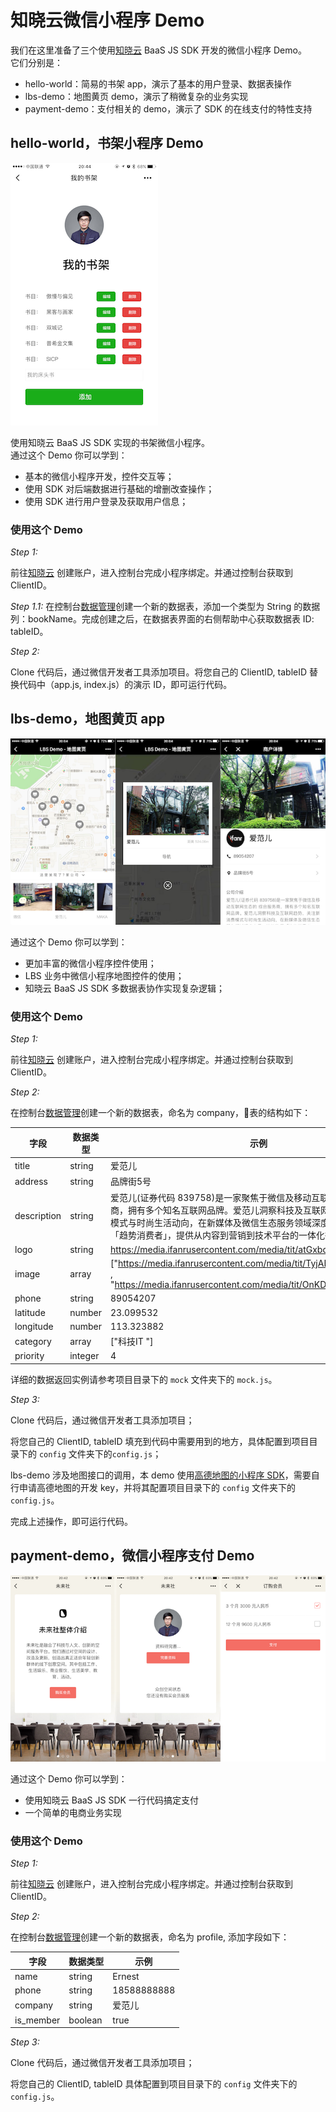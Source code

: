 # 知晓云微信小程序 Demo

我们在这里准备了三个使用[知晓云](https://cloud.minapp.com) BaaS JS SDK 开发的微信小程序 Demo。  
它们分别是：

- hello-world：简易的书架 app，演示了基本的用户登录、数据表操作
- lbs-demo：地图黄页 demo，演示了稍微复杂的业务实现
- payment-demo：支付相关的 demo，演示了 SDK 的在线支付的特性支持


## hello-world，书架小程序 Demo

![](assets/hello-world.png)

使用知晓云 BaaS JS SDK 实现的书架微信小程序。  
通过这个 Demo 你可以学到：

- 基本的微信小程序开发，控件交互等；
- 使用 SDK 对后端数据进行基础的增删改查操作；
- 使用 SDK 进行用户登录及获取用户信息；

### 使用这个 Demo

*Step 1:*

前往[知晓云](https://cloud.minapp.com) 创建账户，进入控制台完成小程序绑定。并通过控制台获取到 ClientID。

*Step 1.1:*
在控制台[数据管理](https://cloud.minapp.com/hydrogen/flex/schema/)创建一个新的数据表，添加一个类型为 String 的数据列：bookName。完成创建之后，在数据表界面的右侧帮助中心获取数据表 ID: tableID。

*Step 2:*

Clone 代码后，通过微信开发者工具添加项目。将您自己的 ClientID, tableID 替换代码中（app.js, index.js）的演示 ID，即可运行代码。

## lbs-demo，地图黄页 app

![](assets/lbs-demo.png)

通过这个 Demo 你可以学到：

- 更加丰富的微信小程序控件使用；
- LBS 业务中微信小程序地图控件的使用；
- 知晓云 BaaS JS SDK 多数据表协作实现复杂逻辑；

### 使用这个 Demo

*Step 1:*

前往[知晓云](https://cloud.minapp.com) 创建账户，进入控制台完成小程序绑定。并通过控制台获取到 ClientID。

*Step 2:*

在控制台[数据管理](https://cloud.minapp.com/hydrogen/flex/schema/)创建一个新的数据表，命名为 company，表的结构如下：

字段 | 数据类型 | 示例
--- | --- | ---
title | string | 爱范儿
address | string | 品牌街5号
description | string | 爱范儿(证券代码 839758)是一家聚焦于微信及移动互联网生态的 综合服务商，拥有多个知名互联网品牌。爱范儿洞察科技及互联网趋势，关注新消费模式与时尚生活动向，在新媒体及微信生态服务领域深度布局，连接海量「趋势消费者」，提供从内容到营销到技术平台的一体化微信生态解决方案
logo | string | https://media.ifanrusercontent.com/media/tit/atGxbqTGjzYkQOER.jpgd
image | array | ["https://media.ifanrusercontent.com/media/tit/TyjAFWdpYzvklnEn.jpg" , "https://media.ifanrusercontent.com/media/tit/OnKDjKhqzlXDzoFu.jpg"]
phone | string | 89054207
latitude | number | 23.099532
longitude | number | 113.323882
category | array | ["科技IT	"]
priority | integer | 4

详细的数据返回实例请参考项目目录下的 ``mock`` 文件夹下的 ``mock.js``。

*Step 3:*

Clone 代码后，通过微信开发者工具添加项目；

将您自己的 ClientID, tableID 填充到代码中需要用到的地方，具体配置到项目目录下的 ``config`` 文件夹下的``config.js``；

lbs-demo 涉及地图接口的调用，本 demo 使用[高德地图的小程序 SDK](https://lbs.amap.com/api/wx/gettingstarted)，需要自行申请高德地图的开发 key，并将其配置项目目录下的 ``config`` 文件夹下的``config.js``。

完成上述操作，即可运行代码。

## payment-demo，微信小程序支付 Demo

![](assets/payment-demo.png)

通过这个 Demo 你可以学到：

- 使用知晓云 BaaS JS SDK 一行代码搞定支付
- 一个简单的电商业务实现

### 使用这个 Demo

*Step 1:*

前往[知晓云](https://cloud.minapp.com) 创建账户，进入控制台完成小程序绑定。并通过控制台获取到 ClientID。

*Step 2:*

在控制台[数据管理](https://cloud.minapp.com/hydrogen/flex/schema/)创建一个新的数据表，命名为 profile, 添加字段如下： 

字段 | 数据类型 | 示例
--- | --- | ---
name | string | Ernest
phone | string | 18588888888
company | string | 爱范儿
is_member | boolean | true

*Step 3:*

Clone 代码后，通过微信开发者工具添加项目；

将您自己的 ClientID, tableID 具体配置到项目目录下的 ``config`` 文件夹下的``config.js``。